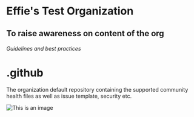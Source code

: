 # Effie's Test Organization
## To raise awareness on content of the org
###### Guidelines and best practices

# .github
The organization default repository containing the supported community health files as well as issue template, security etc.


![This is an image](https://myoctocat.com/assets/images/base-octocat.svg)